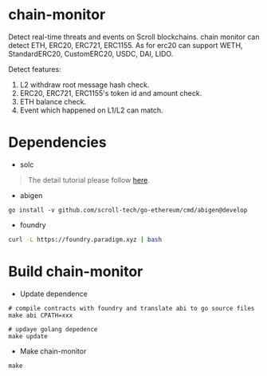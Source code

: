 # chain-monitor

Detect real-time threats and events on Scroll blockchains. chain monitor can
detect ETH, ERC20, ERC721, ERC1155. As for erc20 can support WETH, StandardERC20,
CustomERC20, USDC, DAI, LIDO.

Detect features:
1. L2 withdraw root message hash check.
2. ERC20, ERC721, ERC1155's token id and amount check.
3. ETH balance check.
4. Event which happened on L1/L2 can match.

# Dependencies

* solc

> The detail tutorial please follow [here](https://docs.soliditylang.org/en/latest/installing-solidity.html).

* abigen

```
go install -v github.com/scroll-tech/go-ethereum/cmd/abigen@develop
```

* foundry

```bash
curl -L https://foundry.paradigm.xyz | bash
```

# Build chain-monitor

* Update dependence

```
# compile contracts with foundry and translate abi to go source files 
make abi CPATH=xxx

# updaye golang depedence
make update
```

* Make chain-monitor

```
make 
```